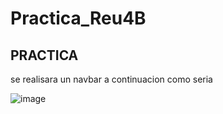 # Practica_Reu4B

## PRACTICA
se realisara un navbar a continuacion como seria

![image](https://github.com/karlosveliz/Practicas-Buho/assets/126271356/28555572-8ce7-4ed7-b933-ce36892eda31)
